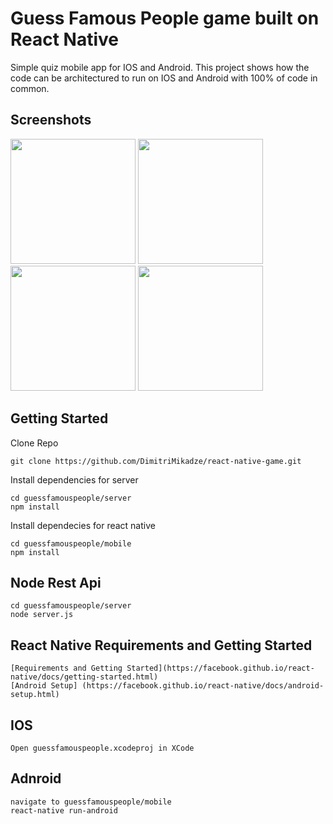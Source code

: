 # Guess Famous People game built on React Native

Simple quiz mobile app for IOS and Android.
This project shows how the code can be architectured to run on IOS and Android with 100% of code in common.

## Screenshots

<img src="https://github.com/DimitriMikadze/react-native-game/blob/master/demo_images/Start.jpg" width="200">
<img src="https://github.com/DimitriMikadze/react-native-game/blob/master/demo_images/Choose.jpg" width="200">
<img src="https://github.com/DimitriMikadze/react-native-game/blob/master/demo_images/Game.jpg" width="200">
<img src="https://github.com/DimitriMikadze/react-native-game/blob/master/demo_images/Finish.jpg" width="200">

## Getting Started

Clone Repo

````
git clone https://github.com/DimitriMikadze/react-native-game.git
````

Install dependencies for server

````
cd guessfamouspeople/server
npm install
````

Install dependecies for react native

````
cd guessfamouspeople/mobile
npm install
````

## Node Rest Api

````
cd guessfamouspeople/server
node server.js
````

## React Native Requirements and Getting Started

````
[Requirements and Getting Started](https://facebook.github.io/react-native/docs/getting-started.html)
[Android Setup] (https://facebook.github.io/react-native/docs/android-setup.html)
````
## IOS

````
Open guessfamouspeople.xcodeproj in XCode
````

## Adnroid

````
navigate to guessfamouspeople/mobile
react-native run-android
````